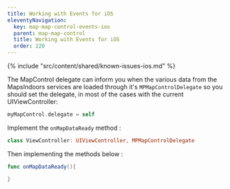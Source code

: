 ```yaml
---
title: Working with Events for iOS
eleventyNavigation:
  key: map-map-control-events-ios
  parent: map-map-control
  title: Working with Events for iOS
  order: 220
---
```


<!-- Known Issues -->
{% include "src/content/shared/known-issues-ios.md" %}

The MapControl delegate can inform you when the various data from the MapsIndoors services are loaded through it's `MPMapControlDelegate` so you should set the delegate, in most of the cases with the current UIViewController:

```swift
myMapControl.delegate = self
```

Implement the `onMapDataReady` method :

```swift
class ViewController: UIViewController, MPMapControlDelegate
```

Then implementing the methods below :

```swift
func onMapDataReady(){

}
```

